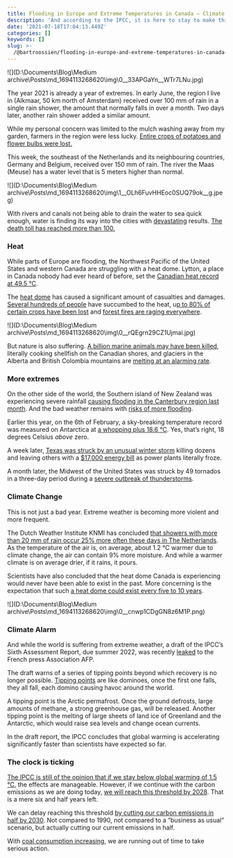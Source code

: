 ```yaml
---
title: Flooding in Europe and Extreme Temperatures in Canada — Climate Change is Here
description: 'And according to the IPCC, it is here to stay to make things worse.'
date: '2021-07-18T17:04:13.449Z'
categories: []
keywords: []
slug: >-
  /@bartroossien/flooding-in-europe-and-extreme-temperatures-in-canada-climate-change-is-here-57c38fc38e4a
---
```


![](D:\Documents\Blog\Medium archive\Posts\md_1694113268620\img\0__33APGaYn__WTr7LNu.jpg)

The year 2021 is already a year of extremes. In early June, the region I live in (Alkmaar, 50 km north of Amsterdam) received over 100 mm of rain in a single rain shower, the amount that normally falls in over a month. Two days later, another rain shower added a similar amount.

While my personal concern was limited to the mulch washing away from my garden, farmers in the region were less lucky. [Entire crops of potatoes and flower bulbs were lost.](https://www.akkerwijzer.nl/artikel/408735-zware-wateroverlast-in-noord-holland-pompen-of-verzuipen/)

This week, the southeast of the Netherlands and its neighbouring countries, Germany and Belgium, received over 150 mm of rain. The river the Maas (Meuse) has a water level that is 5 meters higher than normal.

![](D:\Documents\Blog\Medium archive\Posts\md_1694113268620\img\1__OLh6FuvHHEoc0SUQ79ok__g.jpeg)

With rivers and canals not being able to drain the water to sea quick enough, water is finding its way into the cities with [devastating](https://www.theguardian.com/environment/gallery/2021/jul/15/flash-floods-cause-havoc-across-europe-in-pictures) results. [The death toll has reached more than 100.](https://apnews.com/article/europe-health-environment-and-nature-floods-9796ab4c2458604ff15203ef630b43f6)

### Heat

While parts of Europe are flooding, the Northwest Pacific of the United States and western Canada are struggling with a heat dome. Lytton, a place in Canada nobody had ever heard of before, set the [Canadian heat record at 49.5 °C](https://globalnews.ca/news/7991383/lytton-bc-new-all-time-canadian-heat-record-third-day/).

The [heat dome](https://oceanservice.noaa.gov/facts/heat-dome.html) has caused a significant amount of casualties and damages. [Several hundreds of people](https://www.castanet.net/news/BC/338549/Surge-of-sudden-deaths-as-heat-dome-crushes-B-C-) have succumbed to the heat, u[p to 80% of certain crops have been lost](https://news.yahoo.com/wither-away-die-u-pacific-111247785.html) and [forest fires are raging everywhere](https://www.nytimes.com/live/2021/07/12/us/us-heat-wave).

![](D:\Documents\Blog\Medium archive\Posts\md_1694113268620\img\0__rQEgrn29CZ1Ujmai.jpg)

But nature is also suffering. [A billion marine animals may have been killed](https://www.theguardian.com/environment/2021/jul/08/heat-dome-canada-pacific-northwest-animal-deaths), literally cooking shellfish on the Canadian shores, and glaciers in the Alberta and British Colombia mountains are [melting at an alarming rate](https://globalnews.ca/news/8028088/western-canada-heat-wave-glacier-melt-climate/).

### More extremes

On the other side of the world, the Southern island of New Zealand was experiencing severe rainfall [causing flooding in the Canterbury region last month](https://floodlist.com/australia/new-zealand-floods-gisborne-june-2021). And the bad weather remains with [risks of more flooding](https://www.tvnz.co.nz/one-news/new-zealand/flooding-possible-prolonged-front-moves-over-nz-in-next-few-days).

Earlier this year, on the 6th of February, a sky-breaking temperature record was measured on Antarctica at [a whopping plus 18.6 °C](https://www.hindustantimes.com/world-news/antarctica-hits-record-temperature-of-18-3-degrees-celsius-un-confirms-report-101625185228706.html#:~:text=environment-,Antarctica%20hits%20record%20temperature%20of%2018.3%20degrees%20Celsius%2C%20UN%20confirms,winds%20creating%20significant%20surface%20warming.). Yes, that’s right, 18 degrees Celsius _above_ zero.

A week later, [Texas was struck by an unusual winter storm](https://www.texastribune.org/2021/03/15/texas-winter-storm-deaths/) killing dozens and leaving others with a [$17,000 energy bill](https://bartroossien.com/why-you-should-never-choose-a-variable-rate-electricity-plan-d91f012000ed) as power plants literally froze.

A month later, the Midwest of the United States was struck by 49 tornados in a three-day period during a [severe outbreak of thunderstorms](https://weather.com/storms/tornado/news/2021-03-17-severe-weather-outbreak-forecast-south-tornadoes-damaging-winds).

### Climate Change

This is not just a bad year. Extreme weather is becoming more violent and more frequent.

The Dutch Weather Institute KNMI has concluded [that showers with more than 20 mm of rain occur 25% more often these days in The Netherlands](https://www.knmi.nl/over-het-knmi/nieuws/extreme-neerslag-in-zuid-limburg). As the temperature of the air is, on average, about 1.2 °C warmer due to climate change, the air can contain 9% more moisture. And while a warmer climate is on average drier, if it rains, it pours.

Scientists have also concluded that the heat dome Canada is experiencing would never have been able to exist in the past. More concerning is the expectation that such [a heat dome could exist every five to 10 years](https://globalnews.ca/news/8011109/british-columbia-alberta-heat-wave-climate-change-scientists/).

![](D:\Documents\Blog\Medium archive\Posts\md_1694113268620\img\0__cnwp1CDgGN8z6M1P.png)

### Climate Alarm

And while the world is suffering from extreme weather, a draft of the IPCC’s Sixth Assessment Report, due summer 2022, was recently [leaked](https://twitter.com/AFP/status/1407514775882330112) to the French press Association AFP.

The draft warns of a series of tipping points beyond which recovery is no longer possible. [Tipping points](https://www.theguardian.com/environment/2021/jun/03/climate-tipping-points-could-topple-like-dominoes-warn-scientists) are like dominoes, once the first one falls, they all fall, each domino causing havoc around the world.

A tipping point is the Arctic permafrost. Once the ground defrosts, large amounts of methane, a strong greenhouse gas, will be released. Another tipping point is the melting of large sheets of land ice of Greenland and the Antarctic, which would raise sea levels and change ocean currents.

In the draft report, the IPCC concludes that global warming is accelerating significantly faster than scientists have expected so far.

### The clock is ticking

[The IPCC is still of the opinion that if we stay below global warming of 1.5 °C](https://www.ipcc.ch/sr15/), the effects are manageable. However, if we continue with the carbon emissions as we are doing today, [we will reach this threshold by 2028](https://www.mcc-berlin.net/en/research/co2-budget.html). That is a mere six and half years left.

We can delay reaching this threshold [by cutting our carbon emissions in half by 2030](https://medium.com/climate-conscious/how-does-the-world-get-to-net-zero-before-2050-1874faaa6504). Not compared to 1990, not compared to a “business as usual” scenario, but actually cutting our current emissions in half.

With [coal consumption increasing](https://www.bloomberg.com/news/articles/2021-03-16/world-s-three-biggest-coal-users-getting-ready-to-burn-even-more), we are running out of time to take serious action.